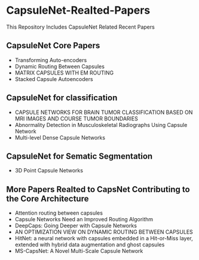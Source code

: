 # CapsuleNet-Realted-Papers
This Repository Includes CapsuleNet Related Recent Papers
## CapsuleNet Core Papers
* Transforming Auto-encoders
* Dynamic Routing Between Capsules
* MATRIX CAPSULES WITH EM ROUTING
* Stacked Capsule Autoencoders
## CapsuleNet for classification
* CAPSULE NETWORKS FOR BRAIN TUMOR CLASSIFICATION BASED ON MRI IMAGES AND COURSE TUMOR BOUNDARIES
* Abnormality Detection in Musculoskeletal Radiographs Using Capsule Network
* Multi-level Dense Capsule Networks
## CapsuleNet for Sematic Segmentation
* 3D Point Capsule Networks
## More Papers Realted to CapsNet Contributing to the Core Architecture
* Attention routing between capsules
* Capsule Networks Need an Improved Routing Algorithm
* DeepCaps: Going Deeper with Capsule Networks
* AN OPTIMIZATION VIEW ON DYNAMIC ROUTING BETWEEN CAPSULES
* HitNet: a neural network with capsules embedded in a Hit-or-Miss layer, extended with hybrid data augmentation and ghost capsules
* MS-CapsNet: A Novel Multi-Scale Capsule Network


